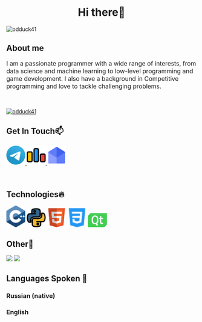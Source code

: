 <h1 align="center">Hi there👋</h1>
<p align="left"> <img src="https://komarev.com/ghpvc/?username=odduck41" alt="odduck41" /> </p>
<h2>About me</h2>
<div style="font-size:16px">I am a passionate programmer with a wide range of interests, from data science and machine learning to low-level programming and game development. I also have a background in Competitive programming and love to tackle challenging problems.</div>
<p style="padding:10px"></p>
<p align="left"> <a href="https://github.com/ryo-ma/github-profile-trophy"><img src="https://github-profile-trophy.vercel.app/?username=odduck41&theme" alt="odduck41" /></a> </p>
<h2>Get In Touch📫</h2>

<a href="https://t.me/totelega" class = "link" draggable="false">
<img src = "telegram.svg" alt = "telegram" width = "50px" draggable="false">
</a>

<a href="https://codeforces.com/profile/odduck41" class = "link" draggable="false">
<img src="codeforces.svg" alt = "codeforces" width = "50px" draggable="false">
</a>

<a href="mailto:gd.cats.creators@gmail.com" class = "link" draggable="false">
<img src="email.svg" alt = "email" width="50px" draggable="false">
</a>

<p style="padding:10px"></p>
<h2>Technologies🔥</h2>

<a><img src="c++.svg" width = "50px" draggable="false"></a>
<a><img src = "python.svg" width = "50px" draggable="false"></a>
<a><img src = "html.svg" width = "50px" draggable="false"></a>
<a><img src = "css.svg" width = "50px" draggable="false"></a>
<a><img src = "qt.svg" width = "50px" draggable="false"></a>


<h2>Other🎄</h2>

<img src="https://github-readme-stats.vercel.app/api?username=odduck41&show_icons=true&theme=dark"/>

<img src = "https://github-readme-stats.vercel.app/api/top-langs?username=odduck41&show_icons=true&locale=en&layout=compact&theme=dark"/>

<h2>Languages Spoken 🌈</h2>
<h3>Russian (native)</h3>
<h3>English</h3>
